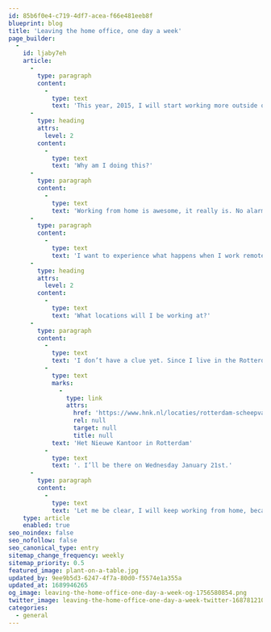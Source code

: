 ```yaml
---
id: 85b6f0e4-c719-4df7-acea-f66e481eeb8f
blueprint: blog
title: 'Leaving the home office, one day a week'
page_builder:
  -
    id: ljaby7eh
    article:
      -
        type: paragraph
        content:
          -
            type: text
            text: 'This year, 2015, I will start working more outside of my home office. You might ask yourself, why? Well I will explain here.'
      -
        type: heading
        attrs:
          level: 2
        content:
          -
            type: text
            text: 'Why am I doing this?'
      -
        type: paragraph
        content:
          -
            type: text
            text: 'Working from home is awesome, it really is. No alarm clock to wake me up so I can get in a traffic jam, flexible working hours, no people around that can distract me, etc etc. Of course working from home has as much disadvantages as it has advantages, isolation, distraction by home-activities (yes, I sometimes do some housecleaning) and no real beginning and end of the workday (yes honey, will come down for dinner after I commit my latest changes).'
      -
        type: paragraph
        content:
          -
            type: text
            text: 'I want to experience what happens when I work remote. Will I meet new inspiring people, will I be more/less productive, will it make me happier? All things I will blog about when I’m in my new flow.'
      -
        type: heading
        attrs:
          level: 2
        content:
          -
            type: text
            text: 'What locations will I be working at?'
      -
        type: paragraph
        content:
          -
            type: text
            text: 'I don’t have a clue yet. Since I live in the Rotterdam area, I will be looking for locations that are in this area, require no subscription and preferably reachable by public transport. The reason I don’t like to have a subscription is because I want to explore as many places as possible. The first location is going to be '
          -
            type: text
            marks:
              -
                type: link
                attrs:
                  href: 'https://www.hnk.nl/locaties/rotterdam-scheepvaartkwartier/'
                  rel: null
                  target: null
                  title: null
            text: 'Het Nieuwe Kantoor in Rotterdam'
          -
            type: text
            text: '. I’ll be there on Wednesday January 21st.'
      -
        type: paragraph
        content:
          -
            type: text
            text: 'Let me be clear, I will keep working from home, because I love it, and our dog Grover needs to go out during the day. I just want to explore the possibilities and results from working ‘outside’ one day a week.'
    type: article
    enabled: true
seo_noindex: false
seo_nofollow: false
seo_canonical_type: entry
sitemap_change_frequency: weekly
sitemap_priority: 0.5
featured_image: plant-on-a-table.jpg
updated_by: 9ee9b5d3-6247-4f7a-80d0-f5574e1a355a
updated_at: 1689946265
og_image: leaving-the-home-office-one-day-a-week-og-1756580854.png
twitter_image: leaving-the-home-office-one-day-a-week-twitter-1687812108.png
categories:
  - general
---
```

